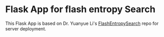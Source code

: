 # Flask App for flash entropy Search

This Flask App is based on Dr. Yuanyue Li's [FlashEntropySearch](https://github.com/YuanyueLi/FlashEntropySearch) repo for server deployment.
